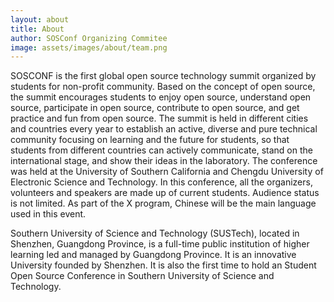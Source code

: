 ```yaml
---
layout: about
title: About
author: SOSConf Organizing Commitee
image: assets/images/about/team.png
---
```


SOSCONF is the first global open source technology summit organized by students for non-profit community. Based on the concept of open source, the summit encourages students to enjoy open source, understand open source, participate in open source, contribute to open source, and get practice and fun from open source. The summit is held in different cities and countries every year to establish an active, diverse and pure technical community focusing on learning and the future for students, so that students from different countries can actively communicate, stand on the international stage, and show their ideas in the laboratory. The conference was held at the University of Southern California and Chengdu University of Electronic Science and Technology. In this conference, all the organizers, volunteers and speakers are made up of current students. Audience status is not limited. As part of the X program, Chinese will be the main language used in this event.

Southern University of Science and Technology (SUSTech), located in Shenzhen, Guangdong Province, is a full-time public institution of higher learning led and managed by Guangdong Province. It is an innovative University founded by Shenzhen. It is also the first time to hold an Student Open Source Conference in Southern University of Science and Technology.